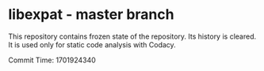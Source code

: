 # libexpat - master branch

This repository contains frozen state of the repository.
Its history is cleared. It is used only for static code
analysis with Codacy.

Commit Time: 1701924340